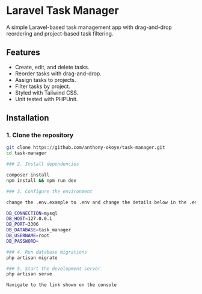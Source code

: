 # Laravel Task Manager

A simple Laravel-based task management app with drag-and-drop reordering and project-based task filtering.

## Features
- Create, edit, and delete tasks.
- Reorder tasks with drag-and-drop.
- Assign tasks to projects.
- Filter tasks by project.
- Styled with Tailwind CSS.
- Unit tested with PHPUnit.

## Installation

### 1. Clone the repository
```sh
git clone https://github.com/anthony-okoye/task-manager.git
cd task-manager

### 2. Install dependencies

composer install
npm install && npm run dev

### 3. Configure the environment

change the .env.example to .env and change the details below in the .env to suit your database connection 

DB_CONNECTION=mysql
DB_HOST=127.0.0.1
DB_PORT=3306
DB_DATABASE=task_manager
DB_USERNAME=root
DB_PASSWORD=

### 4. Run database migrations
php artisan migrate

### 5. Start the development server
php artisan serve

Navigate to the link shown on the console